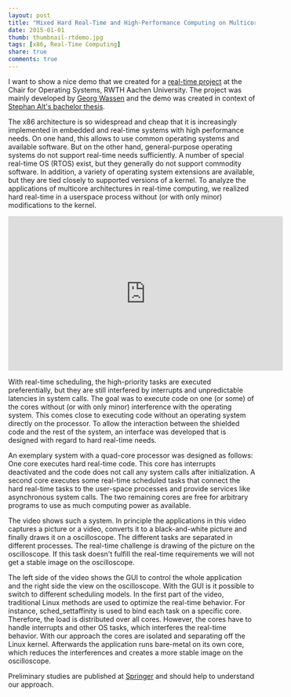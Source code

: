 ```yaml
---
layout: post
title: "Mixed Hard Real-Time and High-Performance Computing on Multicore Processors"
date: 2015-01-01
thumb: thumbnail-rtdemo.jpg
tags: [x86, Real-Time Computing]
share: true
comments: true
---
```


I want to show a nice demo that we created for a [real-time project](http://www.lfbs.rwth-aachen.de/content/628.html) at the Chair for Operating Systems, RWTH Aachen University.
The project was mainly developed by [Georg Wassen](http://www.wassen.net/) and the demo was created in context of [Stephan Alt's bachelor thesis](http://www.lfbs.rwth-aachen.de/content/628.html).

The x86 architecture is so widespread and cheap that it is increasingly implemented in embedded and real-time systems with high performance needs.
On one hand, this allows to use common operating systems and available software.
But on the other hand, general-purpose operating systems do not support real-time needs sufficiently.
A number of special real-time OS (RTOS) exist, but they generally do not support commodity software. In addition, a variety of operating system extensions are available, but they are tied closely to supported versions of a kernel.
To analyze the applications of multicore architectures in real-time computing, we realized hard real-time in a userspace process without (or with only minor) modifications to the kernel.

<script src="https://ajax.googleapis.com/ajax/libs/jquery/1.10.2/jquery.min.js"></script>
<script src="https://techblog.lankes.org/assets/js/jquery.fitvids.js"></script>
<script>
        $(".container").fitVids();
</script>
<iframe width="560" height="315" src="https://www.lankes.org/videos/rtdemo.mp4" frameborder="0"> </iframe>

With real-time scheduling, the high-priority tasks are executed preferentially, but they are still interfered by interrupts and unpredictable latencies in system calls.
The goal was to execute code on one (or some) of the cores without (or with only minor) interference with the operating system. This comes close to executing code without an operating system directly on the processor.
To allow the interaction between the shielded code and the rest of the system, an interface was developed that is designed with regard to hard real-time needs.

An exemplary system with a quad-core processor was designed as follows: One core executes hard real-time code.
This core has interrupts deactivated and the code does not call any system calls after initialization.
A second core executes some real-time scheduled tasks that connect the hard real-time tasks to the user-space processes and provide services like asynchronous system calls.
The two remaining cores are free for arbitrary programs to use as much computing power as available.

The video shows such a system.
In principle the applications in this video captures a picture or a video, converts it to a black-and-white picture and finally draws it on a oscilloscope. The different tasks are separated in different processes. 
The real-time challenge is drawing of the picture on the oscilloscope.
If this task doesn't fulfill the real-time requirements we will not get a stable image on the oscilloscope.

The left side of the video shows the GUI to control the whole application and the right side the view on the oscilloscope.
With the GUI is it possible to switch to different scheduling models. In the first part of the video, traditional Linux methods are used to optimize the real-time behavior.
For instance, sched_settaffinity  is used to bind each task on a specific core.
Therefore, the load is distributed over all cores. However, the cores have to handle interrupts and other OS tasks, which interferes the real-time behavior.
With our approach the cores are isolated and separating off the Linux kernel.
Afterwards the application runs bare-metal on its own core, which reduces the interferences and creates a more stable image on the oscilloscope.

Preliminary studies are published at [Springer](http://dx.doi.org/10.1007/978-3-642-24658-6_5) and should help to understand our approach. 

